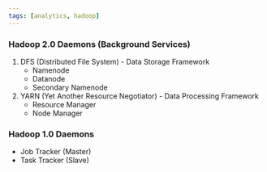 ```yaml
---
tags: [analytics, hadoop]
---
```


### Hadoop 2.0 Daemons (Background Services)

1. DFS (Distributed File System) - Data Storage Framework
	* Namenode
	* Datanode
	* Secondary Namenode
2. YARN (Yet Another Resource Negotiator) - Data Processing Framework
	* Resource Manager
	* Node Manager

### Hadoop 1.0 Daemons

* Job Tracker (Master)
* Task Tracker (Slave)
